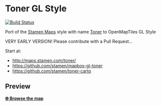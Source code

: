# Toner GL Style
[![Build Status](https://travis-ci.org/openmaptiles/toner-gl-style.svg?branch=master)](https://travis-ci.org/openmaptiles/toner-gl-style)

Port of the [Stamen Maps](http://maps.stamen.com/) style with name [Toner](https://github.com/stamen/toner-carto) to OpenMapTiles GL Style

VERY EARLY VERSION! Please contribute with a Pull Request...

Start at:
- http://maps.stamen.com/toner/
- https://github.com/stamen/mapbox-gl-toner
- https://github.com/stamen/toner-carto

## Preview

**[:globe_with_meridians: Browse the map](https://openmaptiles.github.io/toner-gl-style/)**

